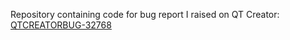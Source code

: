 Repository containing code for bug report I raised on QT Creator: [QTCREATORBUG-32768](https://bugreports.qt.io/browse/QTCREATORBUG-32768)
